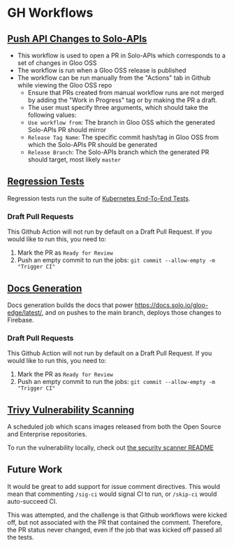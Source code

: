 # GH Workflows

## [Push API Changes to Solo-APIs](./push-solo-apis-branch.yaml)
 - This workflow is used to open a PR in Solo-APIs which corresponds to a set of changes in Gloo OSS
 - The workflow is run when a Gloo OSS release is published
 - The workflow can be run manually from the "Actions" tab in Github while viewing the Gloo OSS repo
   - Ensure that PRs created from manual workflow runs are not merged by adding the "Work in Progress" tag or by making 
     the PR a draft.
   - The user must specify three arguments, which should take the following values:
   - `Use workflow from`: The branch in Gloo OSS which the generated Solo-APIs PR should mirror
   - `Release Tag Name`: The specific commit hash/tag in Gloo OSS from which the Solo-APIs PR should be generated
   - `Release Branch`: The Solo-APIs branch which the generated PR should target, most likely `master`

## [Regression Tests](./regression-tests.yaml)
Regression tests run the suite of [Kubernetes End-To-End Tests](https://github.com/solo-io/gloo/tree/master/test).

### Draft Pull Requests
This Github Action will not run by default on a Draft Pull Request. If you would like to run this, you need to:
1. Mark the PR as `Ready for Review`
1. Push an empty commit to run the jobs: `git commit --allow-empty -m "Trigger CI"` 

## [Docs Generation](./docs-gen.yaml)
Docs generation builds the docs that power https://docs.solo.io/gloo-edge/latest/, and on pushes to the main branch, deploys those changes to Firebase.

### Draft Pull Requests
This Github Action will not run by default on a Draft Pull Request. If you would like to run this, you need to:
1. Mark the PR as `Ready for Review`
1. Push an empty commit to run the jobs: `git commit --allow-empty -m "Trigger CI"`

## [Trivy Vulnerability Scanning](./trivy-analysis-scheduled.yaml)
A scheduled job which scans images released from both the Open Source and Enterprise repositories.

To run the vulnerability locally, check out [the security scanner README](https://github.com/solo-io/gloo/tree/master/docs/cmd/securityscanutils)

## Future Work
It would be great to add support for issue comment directives. This would mean that commenting `/sig-ci` would signal CI to run, or `/skip-ci` would auto-succeed CI.

This was attempted, and the challenge is that Github workflows were kicked off, but not associated with the PR that contained the comment. Therefore, the PR status never changed, even if the job that was kicked off passed all the tests.